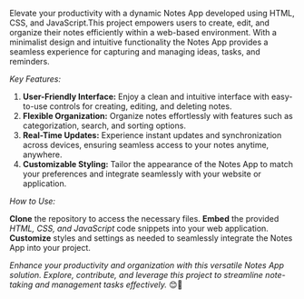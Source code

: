 Elevate your productivity with a dynamic Notes App developed using HTML, CSS, and JavaScript.This project empowers users to create, edit, and organize their notes efficiently within a web-based environment. With a minimalist design and intuitive functionality the Notes App provides a seamless experience for capturing and managing ideas, tasks, and reminders.


_Key Features:_

1. **User-Friendly Interface:** Enjoy a clean and intuitive interface with easy-to-use controls for creating, editing, and deleting notes.
2. **Flexible Organization:** Organize notes effortlessly with features such as categorization, search, and sorting options.
3. **Real-Time Updates:** Experience instant updates and synchronization across devices, ensuring seamless access to your notes anytime, anywhere.
4. **Customizable Styling:** Tailor the appearance of the Notes App to match your preferences and integrate seamlessly with your website or application.

   
_How to Use:_

**Clone** the repository to access the necessary files.
**Embed** the provided _HTML, CSS, and JavaScript_ code snippets into your web application.
**Customize** styles and settings as needed to seamlessly integrate the Notes App into your project.

_Enhance your productivity and organization with this versatile Notes App solution. Explore, contribute, and leverage this project to streamline note-taking and management tasks effectively._ 😊💖
